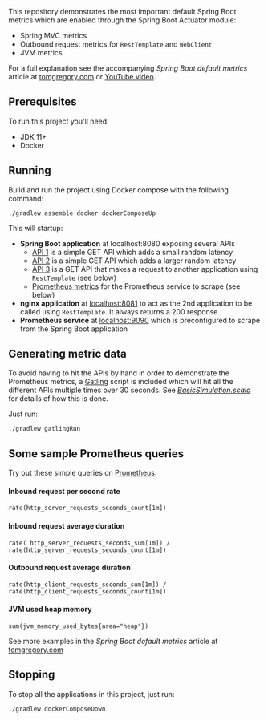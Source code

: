 This repository demonstrates the most important default Spring Boot metrics which are enabled through the Spring Boot
Actuator module:

* Spring MVC metrics
* Outbound request metrics for `RestTemplate` and `WebClient`
* JVM metrics

For a full explanation see the accompanying *Spring Boot default metrics* article at [tomgregory.com](https://tomgregory.com/spring-boot-default-metrics) or [YouTube video](https://youtu.be/ASvIXCKZgdQ).

## Prerequisites

To run this project you'll need:

* JDK 11+
* Docker

## Running

Build and run the project using Docker compose with the following command:

```
./gradlew assemble docker dockerComposeUp
```

This will startup:

* **Spring Boot application** at localhost:8080 exposing several APIs
  * [API 1](http://localhost:8080/api1) is a simple GET API which adds a small random latency
  * [API 2](http://localhost:8080/api2) is a simple GET API which adds a larger random latency
  * [API 3](http://localhost:8080/api3) is a GET API that makes a request to another application using `RestTemplate` (see below)
  * [Prometheus metrics](http://localhost:8080/actuator/prometheus) for the Prometheus service to scrape (see below)
* **nginx application** at [localhost:8081](http://localhost:8081) to act as the 2nd application to be called using `RestTemplate`.
It always returns a 200 response.
* **Prometheus service** at [localhost:9090](http://localhost:9090) which is preconfigured to scrape from the Spring Boot application

## Generating metric data

To avoid having to hit the APIs by hand in order to demonstrate the Prometheus metrics, a [Gatling](https://gatling.io) script is included
which will hit all the different APIs multiple times over 30 seconds. See *[BasicSimulation.scala](src/gatling/simulations/BasicSimulation.scala)* for details of how this is done.

Just run:

`./gradlew gatlingRun`

## Some sample Prometheus queries

Try out these simple queries on [Prometheus](http://localhost:9090):

#### Inbound request per second rate
`rate(http_server_requests_seconds_count[1m])`
#### Inbound request average duration 
`rate( http_server_requests_seconds_sum[1m]) / rate(http_server_requests_seconds_count[1m])`
#### Outbound request average duration 
`rate(http_client_requests_seconds_sum[1m]) / rate(http_client_requests_seconds_count[1m])`
#### JVM used heap memory
`sum(jvm_memory_used_bytes{area="heap"})`

See more examples in the *Spring Boot default metrics* article at [tomgregory.com](https://tomgregory.com/spring-boot-default-metrics)
## Stopping

To stop all the applications in this project, just run:

```
./gradlew dockerComposeDown
```
